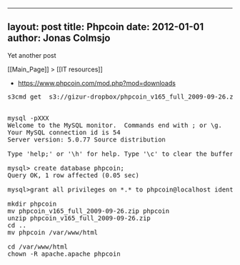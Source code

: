 
---
layout: post
title: Phpcoin
date: 2012-01-01
author: Jonas Colmsjo
---

Yet another post





[[Main_Page]] > [[IT resources]]

* https://www.phpcoin.com/mod.php?mod=downloads


<pre>
s3cmd get  s3://gizur-dropbox/phpcoin_v165_full_2009-09-26.zip


mysql -pXXX
Welcome to the MySQL monitor.  Commands end with ; or \g.
Your MySQL connection id is 54
Server version: 5.0.77 Source distribution

Type 'help;' or '\h' for help. Type '\c' to clear the buffer.

mysql> create database phpcoin;
Query OK, 1 row affected (0.05 sec)

mysql>grant all privileges on *.* to phpcoin@localhost identified by 'XXX'

mkdir phpcoin
mv phpcoin_v165_full_2009-09-26.zip phpcoin
unzip phpcoin_v165_full_2009-09-26.zip
cd ..
mv phpcoin /var/www/html

cd /var/www/html
chown -R apache.apache phpcoin

</pre>
